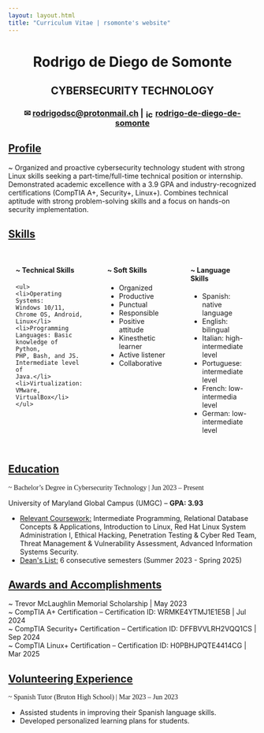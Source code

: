 ```yaml
---
layout: layout.html
title: "Curriculum Vitae | rsomonte's website"
---
```


<h1 style="text-align: center;">Rodrigo de Diego de Somonte</h1>
<h2 style="text-align: center;">CYBERSECURITY TECHNOLOGY</h2>
<h3 style="text-align: center;">✉ <a href="mailto:rodrigodsc@protonmail.ch">rodrigodsc@protonmail.ch</a> | <img src="https://external-content.duckduckgo.com/iu/?u=https%3A%2F%2Ficon-library.com%2Fimages%2Flinked-in-icon-black-and-white%2Flinked-in-icon-black-and-white-2.jpg&f=1&nofb=1&ipt=9de377bdf71b57f841ffefc9f50d2459eee121d1db396eeda25c7e78a2957ab1" alt="icon" style="height: 1em; vertical-align: middle;"> <a href="https://www.linkedin.com/in/rodrigo-de-diego-de-somonte/">rodrigo-de-diego-de-somonte</a></h3>

## <u>Profile</u>


~ Organized and proactive cybersecurity technology student with strong Linux skills seeking a part-time/full-time
technical position or internship. Demonstrated academic excellence with a 3.9 GPA and industry-recognized
certifications (CompTIA A+, Security+, Linux+). Combines technical aptitude with strong problem-solving skills and
a focus on hands-on security implementation.

## <u>Skills</u>

<div class="cvcolumn" style="display: grid; grid-template-columns: 1fr 1fr 1fr; gap: 20px;">
  <!-- Column 1 -->
  <div class="cvbox" style="padding: 15px; border-radius: 10px;">
    <h4> ~ Technical Skills </h4>
    
    <ul>
    <li>Operating Systems:
    Windows 10/11,
    Chrome OS, Android,
    Linux</li>
    <li>Programming
    Languages: Basic
    knowledge of Python,
    PHP, Bash, and JS.
    Intermediate level of
    Java.</li>
    <li>Virtualization: VMware,
    VirtualBox</li>
    </ul>
  </div>

  <!-- Column 2 -->
  <div class="cvbox" style="padding: 15px; border-radius: 10px;">
    <h4>~ Soft Skills</h4>
    <ul>
    <li>Organized</li>
    <li>Productive</li>
    <li>Punctual</li>
    <li>Responsible</li>
    <li>Positive attitude</li>
    <li>Kinesthetic learner</li>
    <li>Active listener</li>
    <li>Collaborative</li>
    </ul>
  </div>

  <!-- Column 3 -->
  <div class="cvbox" style="padding: 15px; border-radius: 10px;">
    <h4>~ Language Skills</h4>
    <ul>
    <li>Spanish: native language</li>
    <li>English: bilingual</li>
    <li>Italian: high-
    intermediate level</li>
    <li>Portuguese:
    intermediate level</li>
    <li>French: low-intermedia
    level</li>
    <li>German: low-
    intermediate level</li>
    </ul>
  </div>
</div>

## <u>Education</u>


<p style="font-family: Georgia, serif !important;" > ~ Bachelor’s Degree in Cybersecurity Technology | Jun 2023 – Present</p>

University of Maryland Global Campus (UMGC) – **GPA: 3.93**

- <u>Relevant Coursework:</u> Intermediate Programming, Relational Database Concepts & Applications,
    Introduction to Linux, Red Hat Linux System Administration I, Ethical Hacking, Penetration Testing & Cyber
    Red Team, Threat Management & Vulnerability Assessment, Advanced Information Systems Security.
- <u>Dean's List:</u> 6 consecutive semesters (Summer 2023 - Spring 2025)

## <u>Awards and Accomplishments</u>

~ Trevor McLaughlin Memorial Scholarship | May 2023 <br>
~ CompTIA A+ Certification – Certification ID: WRMKE4YTMJ1E1E5B | Jul 2024<br>
~ CompTIA Security+ Certification – Certification ID: DFFBVVLRH2VQQ1CS | Sep 2024<br>
~ CompTIA Linux+ Certification – Certification ID: H0PBHJPQTE4414CG | Mar 2025<br>
## <u>Volunteering Experience</u>

<p style="font-family: Georgia, serif !important;" > ~ Spanish Tutor (Bruton High School) | Mar 2023 – Jun 2023</p>
<ul>
  <li>Assisted students in improving their Spanish language skills.</li>
  <li>Developed personalized learning plans for students.</li>
</ul>





